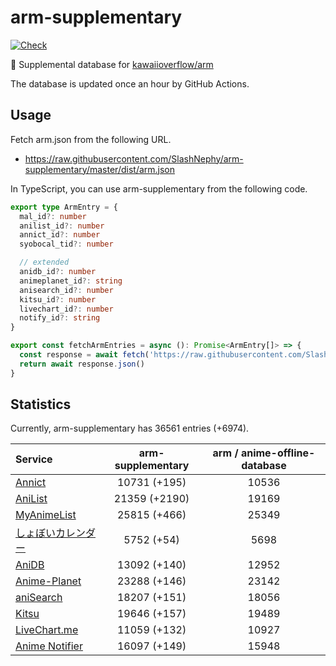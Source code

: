 # arm-supplementary

[![Check](https://github.com/SlashNephy/arm-supplementary/actions/workflows/check-node.yml/badge.svg)](https://github.com/SlashNephy/arm-supplementary/actions/workflows/check-node.yml)

💊 Supplemental database for [kawaiioverflow/arm](https://github.com/kawaiioverflow/arm)

The database is updated once an hour by GitHub Actions.

## Usage

Fetch arm.json from the following URL.

- https://raw.githubusercontent.com/SlashNephy/arm-supplementary/master/dist/arm.json

In TypeScript, you can use arm-supplementary from the following code.

```TypeScript
export type ArmEntry = {
  mal_id?: number
  anilist_id?: number
  annict_id?: number
  syobocal_tid?: number

  // extended
  anidb_id?: number
  animeplanet_id?: string
  anisearch_id?: number
  kitsu_id?: number
  livechart_id?: number
  notify_id?: string
}

export const fetchArmEntries = async (): Promise<ArmEntry[]> => {
  const response = await fetch('https://raw.githubusercontent.com/SlashNephy/arm-supplementary/master/dist/arm.json')
  return await response.json()
}
```

## Statistics

Currently, arm-supplementary has 36561 entries (+6974).

| Service                                     | arm-supplementary | arm / anime-offline-database |
| :------------------------------------------ | :---------------: | :--------------------------: |
| [Annict](https://annict.com)                |   10731 (+195)    |            10536             |
| [AniList](https://anilist.co)               |   21359 (+2190)   |            19169             |
| [MyAnimeList](https://myanimelist.net)      |   25815 (+466)    |            25349             |
| [しょぼいカレンダー](https://cal.syoboi.jp) |    5752 (+54)     |             5698             |
| [AniDB](https://anidb.net)                  |   13092 (+140)    |            12952             |
| [Anime-Planet](https://anime-planet.com)    |   23288 (+146)    |            23142             |
| [aniSearch](https://anisearch.com)          |   18207 (+151)    |            18056             |
| [Kitsu](https://kitsu.io)                   |   19646 (+157)    |            19489             |
| [LiveChart.me](https://livechart.me)        |   11059 (+132)    |            10927             |
| [Anime Notifier](https://notify.moe)        |   16097 (+149)    |            15948             |
